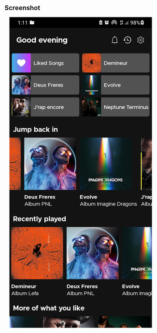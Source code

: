 ## Screenshot

<div align="center">
<img src="https://github.com/hansderly/spotify-clone-rn/blob/390148c63f5950d1d32b0a847822017742515a18/screenshot.jpg" alt="screenshot">
</div>
